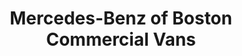 ---
title: "Mercedes-Benz of Boston Commercial Vans"
url: /somerville/mercedes-benz-of-boston-commercial-vans/
shop: Autohaus
---
